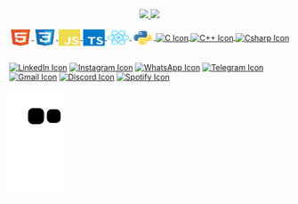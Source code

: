 ##

<div align="center">
  <a href="https://github.com/gabriel-venezian">
  <img height="180em" src="https://github-readme-stats.vercel.app/api?username=gabriel-venezian&show_icons=true&theme=github_dark&include_all_commits=true&count_private=true"/>
  <img height="180em" src="https://github-readme-stats.vercel.app/api/top-langs/?username=gabriel-venezian&layout=compact&langs_count=5&theme=github_dark"/>
</div>

<div style="display: inline_block"><br>
  <img align="center" alt="HTML Icon" height="30" width="40" src="https://raw.githubusercontent.com/devicons/devicon/master/icons/html5/html5-original.svg">
  <img align="center" alt="CSS Icon" height="30" width="40" src="https://raw.githubusercontent.com/devicons/devicon/master/icons/css3/css3-original.svg">
  <img align="center" alt="JavaScript Icon" height="30" width="40" src="https://raw.githubusercontent.com/devicons/devicon/master/icons/javascript/javascript-plain.svg">
  <img align="center" alt="TypeScript Icon" height="30" width="40" src="https://raw.githubusercontent.com/devicons/devicon/master/icons/typescript/typescript-plain.svg">
  <img align="center" alt="React Icon" height="30" width="40" src="https://raw.githubusercontent.com/devicons/devicon/master/icons/react/react-original.svg">
  <img align="center" alt="Python Icon" height="30" width="40" src="https://raw.githubusercontent.com/devicons/devicon/master/icons/python/python-original.svg">
  <img align="center" alt="C Icon" height="30" width="40" src="https://raw.githubusercontent.com/jmnote/z-icons/master/svg/c.svg">
  <img align="center" alt="C++ Icon" height="30" width="40" src="https://raw.githubusercontent.com/jmnote/z-icons/master/svg/cpp.svg">
  <img align="center" alt="Csharp Icon" height="30" width="40" src="https://raw.githubusercontent.com/jmnote/z-icons/master/svg/csharp.svg">
</div>

##
  
<div> 

  <a href="https://www.linkedin.com/in/gabriel-venezian/"><img src="https://img.shields.io/badge/-LinkedIn-%230077B5?style=for-the-badge&logo=linkedin&logoColor=white" alt="LinkedIn Icon"></a> 
  <a href="https://www.instagram.com/gah_venezian/"><img src="https://img.shields.io/badge/-Instagram-%23E4405F?style=for-the-badge&logo=instagram&logoColor=white" alt="Instagram Icon"></a>
  <a href="https://wa.me/5519996618086"><img src="https://img.shields.io/badge/WhatsApp-25D366?style=for-the-badge&logo=whatsapp&logoColor=white" alt="WhatsApp Icon"></a>
  <a href="https://t.me/gabrielvenezian"><img src="https://img.shields.io/badge/Telegram-2CA5E0?style=for-the-badge&logo=telegram&logoColor=white" alt="Telegram Icon"></a>
  <a href="mailto:dev.venezian@gmail.com"><img src="https://img.shields.io/badge/-Gmail-%23333?style=for-the-badge&logo=gmail&logoColor=white" alt="Gmail Icon"></a>
  <a href="https://discordapp.com/users/Avenger#9193/"><img src="https://img.shields.io/badge/Discord-7289DA?style=for-the-badge&logo=discord&logoColor=white" alt="Discord Icon"></a>
  <a href="https://open.spotify.com/user/pz989yqmpp4z9jtvmwq2hkanj?si=8MBDd4mHRsCG4M3xeMaVAw&utm_source=copy-link/"><img src="https://img.shields.io/badge/Spotify-1ED760?&style=for-the-badge&logo=spotify&logoColor=white" alt="Spotify Icon"></a>
  
  ![Snake animation](https://github.com/gabriel-venezian/gabriel-venezian/blob/output/github-contribution-grid-snake.svg)
  
</div>
  
